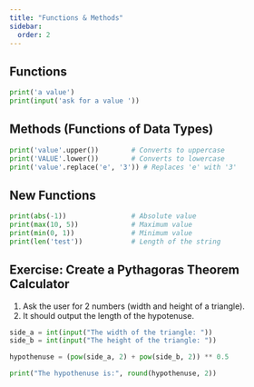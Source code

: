 ```yaml
---
title: "Functions & Methods"
sidebar:
  order: 2
---
```


## Functions

```py
print('a value')
print(input('ask for a value '))
```

## Methods (Functions of Data Types)

```py
print('value'.upper())        # Converts to uppercase
print('VALUE'.lower())        # Converts to lowercase
print('value'.replace('e', '3')) # Replaces 'e' with '3'
```

## New Functions

```py
print(abs(-1))                # Absolute value
print(max(10, 5))             # Maximum value
print(min(0, 1))              # Minimum value
print(len('test'))            # Length of the string
```

## Exercise: Create a Pythagoras Theorem Calculator

1. Ask the user for 2 numbers (width and height of a triangle).
2. It should output the length of the hypotenuse.

```py
side_a = int(input("The width of the triangle: "))
side_b = int(input("The height of the triangle: "))

hypothenuse = (pow(side_a, 2) + pow(side_b, 2)) ** 0.5

print("The hypothenuse is:", round(hypothenuse, 2))
```
